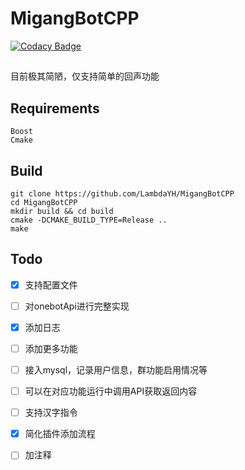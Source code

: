 # MigangBotCPP

[![Codacy Badge](https://app.codacy.com/project/badge/Grade/2f2ff355bd7f482badfb151c8ad76744)](https://www.codacy.com/gh/LambdaYH/MigangBotCPP/dashboard?utm_source=github.com&amp;utm_medium=referral&amp;utm_content=LambdaYH/MigangBotCPP&amp;utm_campaign=Badge_Grade)

## 

目前极其简陋，仅支持简单的回声功能

## Requirements

    Boost
    Cmake

## Build

    git clone https://github.com/LambdaYH/MigangBotCPP
    cd MigangBotCPP
    mkdir build && cd build
    cmake -DCMAKE_BUILD_TYPE=Release ..
    make

## Todo

-   [x] 支持配置文件
-   [ ] 对onebotApi进行完整实现
-   [x] 添加日志
-   [ ] 添加更多功能
-   [ ] 接入mysql，记录用户信息，群功能启用情况等
-   [ ] 可以在对应功能运行中调用API获取返回内容
-   [ ] 支持汉字指令
-   [x] 简化插件添加流程
-   [ ] 加注释

